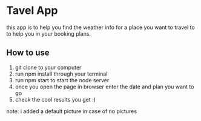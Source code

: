# Tavel App

this app is to help you find the weather info for a place you want to travel to to help you in your booking plans.

## How to use

<ol>
  <li>git clone to your computer</li>
  <li>run npm install through your terminal</li>
  <li>run npm start to start the node server</li>
  <li>once you open the page in browser enter the date and plan you want to go</li>
  <li>check the cool results you get :)</li>
</ol>

note: i added a default picture in case of no pictures
